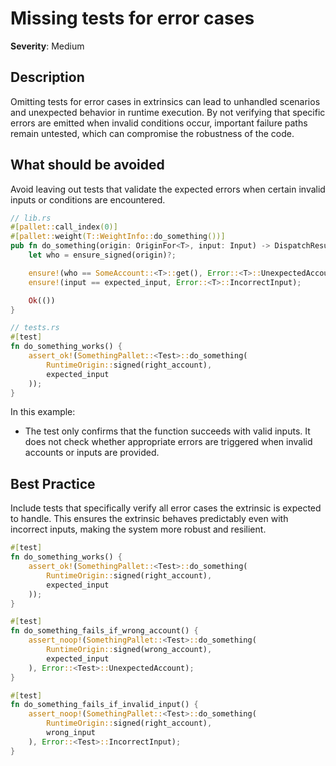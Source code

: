 # Missing tests for error cases

**Severity**: Medium

## Description

Omitting tests for error cases in extrinsics can lead to unhandled scenarios and unexpected behavior in runtime
execution. By not verifying that specific errors are emitted when invalid conditions occur, important failure paths
remain untested, which can compromise the robustness of the code.

## What should be avoided

Avoid leaving out tests that validate the expected errors when certain invalid inputs or conditions are encountered.

```rust
// lib.rs
#[pallet::call_index(0)]
#[pallet::weight(T::WeightInfo::do_something())]
pub fn do_something(origin: OriginFor<T>, input: Input) -> DispatchResult {
	let who = ensure_signed(origin)?;

    ensure!(who == SomeAccount::<T>::get(), Error::<T>::UnexpectedAccount);
    ensure!(input == expected_input, Error::<T>::IncorrectInput);

    Ok(())
}

// tests.rs
#[test]
fn do_something_works() {
    assert_ok!(SomethingPallet::<Test>::do_something(
        RuntimeOrigin::signed(right_account),
        expected_input
    ));
}
```

In this example:

- The test only confirms that the function succeeds with valid inputs. It does not check whether appropriate errors are
  triggered when invalid accounts or inputs are provided.

## Best Practice

Include tests that specifically verify all error cases the extrinsic is expected to handle. This ensures the extrinsic
behaves predictably even with incorrect inputs, making the system more robust and resilient.

```rust
#[test]
fn do_something_works() {
    assert_ok!(SomethingPallet::<Test>::do_something(
        RuntimeOrigin::signed(right_account),
        expected_input
    ));
}

#[test]
fn do_something_fails_if_wrong_account() {
    assert_noop!(SomethingPallet::<Test>::do_something(
        RuntimeOrigin::signed(wrong_account),
        expected_input
    ), Error::<Test>::UnexpectedAccount);
}

#[test]
fn do_something_fails_if_invalid_input() {
    assert_noop!(SomethingPallet::<Test>::do_something(
        RuntimeOrigin::signed(right_account),
        wrong_input
    ), Error::<Test>::IncorrectInput);
}
```
